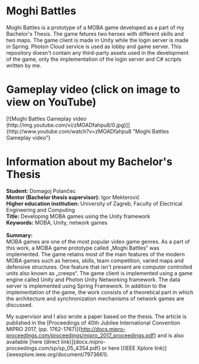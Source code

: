 # Moghi Battles

Moghi Battles is a prototype of a MOBA game developed as a part of my Bachelor's Thesis. The game fetures two heroes with different skills and two maps. The game client is made in Unity while the login server is made in Spring. Photon Cloud service is used as lobby and game server. This repository doesn't contain any third-party assets used in the development of the game, only the implementation of the login server and C# scripts written by me.

<h1>Gameplay video (click on image to view on YouTube)</h1>
[![Moghi Battles Gameplay video (http://img.youtube.com/vi/zMOADfahpu8/0.jpg)]]{http://www.youtube.com/watch?v=zMOADfahpu8 "Moghi Battles Gameplay video"}

<h1>Information about my Bachelor's Thesis</h1>
<b>Student:</b> Domagoj Polančec<br>
<b>Mentor (Bachelor thesis supervisor):</b> Igor Mekterović<br>
<b>Higher education institution:</b> University of Zagreb, Faculty of Electrical Engineering and Computing<br>
<b>Title:</b> Developing MOBA games using the Unity framework<br>
<b>Keywords:</b> MOBA, Unity, network games<br><br>
<b>Summary:</b><br>
MOBA games are one of the most popular video game genres. As a part of this work, a MOBA game prototype called „Moghi Battles“ was implemented. The game retains most of the main features of the modern MOBA games such as heroes, skills, team competition, varied maps and defensive structures. One feature that isn't present are computer controlled units also known as „creeps“. The game client is implemented using a game engine called Unity and Photon Unity Networking framework. The data server is implemented using Spring Framework. In addition to the implementation of the game, the work consists of a theoretical part in which the architecture and synchronization mechanisms of network games are discussed.

My supervisor and I also wrote a paper based on the thesis. The article is published in the [Proceedings of 40th Jubilee International Convention MIPRO 2017, (pp. 1762-1767)]{http://docs.mipro-proceedings.com/proceedings/mipro_2017_proceedings.pdf} and is also available [here (direct link)]{docs.mipro-proceedings.com/sp/sp_05_4354.pdf} or here [(IEEE Xplore link)]{ieeexplore.ieee.org/document/7973661}.

